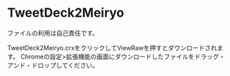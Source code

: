 # TweetDeck2Meiryo
ファイルの利用は自己責任です。

TweetDeck2Meiryo.crxをクリックしてViewRawを押すとダウンロードされます。
Chromeの設定>拡張機能の画面にダウンロードしたファイルをドラッグ・アンド・ドロップしてください。
